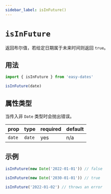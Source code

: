 ```yaml
---
sidebar_label: isInFuture()
---
```


# `isInFuture`

返回布尔值，若给定日期属于未来时间则返回 `true`。

## 用法

```javascript
import { isInFuture } from 'easy-dates'

isInFuture(date)
```

## 属性类型

当传入非 `Date` 类型时会抛出错误。

| prop            | type   | required | default |
|-----------------|--------|----------|---------|
| `date`          | `date` | yes      | n/a     |

## 示例

```javascript
isInFuture(new Date('2022-01-01')) // false
```

```javascript
isInFuture(new Date('2030-01-01')) // true
```

```javascript
isInFuture('2022-01-02') // throws an error
```